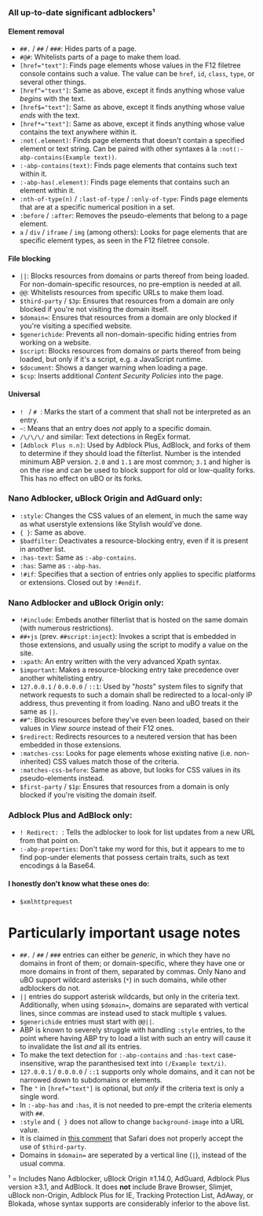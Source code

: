 ### All up-to-date significant adblockers¹

#### Element removal

* `##.` / `##` / `###`: Hides parts of a page.
* `#@#`: Whitelists parts of a page to make them load.
* `[href="text"]`: Finds page elements whose values in the F12 filetree console contains such a value. The value can be `href`, `id`, `class`, `type`, or several other things.
* `[href^="text"]`: Same as above, except it finds anything whose value *begins* with the text.
* `[href$="text"]`: Same as above, except it finds anything whose value *ends* with the text.
* `[href*="text"]`: Same as above, except it finds anything whose value contains the text anywhere within it.
* `:not(.element)`: Finds page elements that doesn't contain a specified element or text string. Can be paired with other syntaxes á la `:not(:-abp-contains(Example text))`.
* `:-abp-contains(text)`: Finds page elements that contains such text within it.
* `:-abp-has(.element)`: Finds page elements that contains such an element within it.
* `:nth-of-type(n)` / `:last-of-type` / `:only-of-type`: Finds page elements that are at a specific numerical position in a set.
* `:before` / `:after`: Removes the pseudo-elements that belong to a page element.
* `a` / `div` / `iframe` / `img` (among others): Looks for page elements that are specific element types, as seen in the F12 filetree console.

#### File blocking

* `||`: Blocks resources from domains or parts thereof from being loaded. For non-domain-specific resources, no pre-emption is needed at all.
* `@@`: Whitelists resources from specific URLs to make them load.
* `$third-party` / `$3p`: Ensures that resources from a domain are only blocked if you're not visiting the domain itself.
* `$domain=`: Ensures that resources from a domain are only blocked if you're visiting a specified website.
* `$generichide`: Prevents all non-domain-specific hiding entries from working on a website.
* `$script`: Blocks resources from domains or parts thereof from being loaded, but only if it's a script, e.g. a JavaScript runtime.
* `$document`: Shows a danger warning when loading a page.
* `$csp`: Inserts additional *Content Security Policies* into the page.

#### Universal

* `! ` / `# `: Marks the start of a comment that shall not be interpreted as an entry.
* `~`: Means that an entry does *not* apply to a specific domain.
* `/\/\/\/` and similar: Text detections in RegEx format.
* `[Adblock Plus n.n]`: Used by Adblock Plus, AdBlock, and forks of them to determine if they should load the filterlist. Number is the intended minimum ABP version. `2.0` and `1.1` are most common; `3.1` and higher is on the rise and can be used to block support for old or low-quality forks. This has no effect on uBO or its forks.

### Nano Adblocker, uBlock Origin and AdGuard only:

* `:style`: Changes the CSS values of an element, in much the same way as what userstyle extensions like Stylish would've done.
* `{ }`: Same as above.
* `$badfilter`: Deactivates a resource-blocking entry, even if it is present in another list.
* `:has-text`: Same as `:-abp-contains`.
* `:has`: Same as `:-abp-has`.
* `!#if`: Specifies that a section of entries only applies to specific platforms or extensions. Closed out by `!#endif`.

### Nano Adblocker and uBlock Origin only:

* `!#include`: Embeds another filterlist that is hosted on the same domain (with numerous restrictions).
* `##+js` (prev. `##script:inject`): Invokes a script that is embedded in those extensions, and usually using the script to modify a value on the site.
* `:xpath`: An entry written with the very advanced Xpath syntax.
* `$important`: Makes a resource-blocking entry take precedence over another whitelisting entry.
* `127.0.0.1` / `0.0.0.0` / `::1`: Used by "*hosts*" system files to signify that network requests to such a domain shall be redirected to a local-only IP address, thus preventing it from loading. Nano and uBO treats it the same as `||`.
* `##^`: Blocks resources before they've even been loaded, based on their values in *View source* instead of their F12 ones.
* `$redirect`: Redirects resources to a neutered version that has been embedded in those extensions.
* `:matches-css`: Looks for page elements whose existing native (i.e. non-inherited) CSS values match those of the criteria.
* `:matches-css-before`: Same as above, but looks for CSS values in its pseudo-elements instead.
* `$first-party` / `$1p`: Ensures that resources from a domain is only blocked if you're visiting the domain itself.

### Adblock Plus and AdBlock only:

* `! Redirect: `: Tells the adblocker to look for list updates from a new URL from that point on.
* `:-abp-properties`: Don't take my word for this, but it appears to me to find pop-under elements that possess certain traits, such as text encodings á la Base64.

#### I honestly don't know what these ones do:

* `$xmlhttprequest`

# Particularly important usage notes

* `##.` / `##` / `###` entries can either be *generic*, in which they have no domains in front of them; or domain-specific, where they have one or more domains in front of them, separated by commas. Only Nano and uBO support wildcard asterisks (`*`) in such domains, while other adblockers do not.
* `||` entries do support asterisk wildcards, but only in the criteria text. Additionally, when using `$domain=`, domains are separated with vertical lines, since commas are instead used to stack multiple `$` values.
* `$generichide` entries must start with `@@||`.
* ABP is known to severely struggle with handling `:style` entries, to the point where having ABP try to load a list with such an entry will cause it to invalidate the list *and* all its entries.
* To make the text detection for `:-abp-contains` and `:has-text` case-insensitive, wrap the paranthesised text into `(/Example text/i)`.
* `127.0.0.1` / `0.0.0.0` / `::1` supports only whole domains, and it can not be narrowed down to subdomains or elements.
* The `"` in `[href="text"]` is optional, but *only* if the criteria text is only a single word.
* In `:-abp-has` and `:has`, it is not needed to pre-empt the criteria elements with `##`.
* `:style` and `{ }` does not allow to change `background-image` into a URL value.
* It is claimed in [this comment](https://github.com/DandelionSprout/adfilt/issues/7#issuecomment-481978609) that Safari does not properly accept the use of `$third-party`.
* Domains in `$domain=` are seperated by a vertical line (`|`), instead of the usual comma.

¹ = Includes Nano Adblocker, uBlock Origin ≥1.14.0, AdGuard, Adblock Plus version ≥3.1, and AdBlock. It does **not** include Brave Browser, Slimjet, uBlock non-Origin, Adblock Plus for IE, Tracking Protection List, AdAway, or Blokada, whose syntax supports are considerably inferior to the above list.

